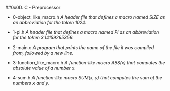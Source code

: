##0x0D. C - Preprocessor

- 0-object_like_macro.h *A header file that defines a macro named SIZE as an abbreviation for the token 1024.*

- 1-pi.h *A  header file that defines a macro named PI as an abbreviation for the token 3.14159265359.*

- 2-main.c *A program that prints the name of the file it was compiled from, followed by a new line.*

- 3-function_like_macro.h *A function-like macro ABS(x) that computes the absolute value of a number x.*

- 4-sum.h *A function-like macro SUM(x, y) that computes the sum of the numbers x and y.*